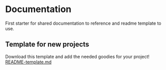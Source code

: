 # Documentation
First starter for shared documentation to reference and readme template to use.

## Template for new projects
Download this template and add the needed goodies for your project!
[README-template.md](README-template.md)